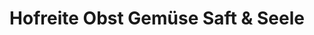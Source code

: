 ---
title: "Hofreite Obst Gemüse Saft & Seele"
url: /meersburg/hofreite-obst-gemuese-saft-und-seele/
shop: Feinkost
---